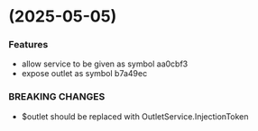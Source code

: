 #  (2025-05-05)


### Features

* allow service to be given as symbol aa0cbf3
* expose outlet as symbol b7a49ec


### BREAKING CHANGES

* $outlet should be replaced with OutletService.InjectionToken



